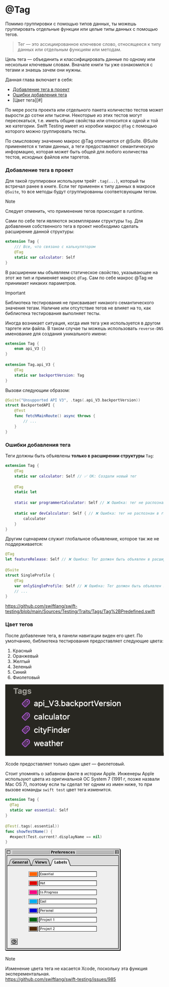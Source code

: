 # @Tag

Помимо группировки с помощью типов данных, ты можешь группировать отдельные функции или целые типы данных с помощью тегов.

> Тег — это ассициированное ключевое слово, относящееся к типу данных или отдельным функциям или методам.

Цель тега — объединить и классифицировать данные по одному или нескольки ключевым словам.
Вначале книги ты уже ознакомился с тегами и знаешь зачем они нужны.

Данная глава включает в себя:

- [Добавление тега в проект](#Добавление-тега-в-проект)
- [Ошибки добавления тега](#Ошибки-добавления-тега)
- [Цвет тега][#]

По мере роста проекта или отдельного пакета количество тестов может вырости до сотни или тысячи. Некоторые из этих тестов могут пересекаться, т.е. иметь общие свойства или относится к одной и той же категории. Swift Testing имеет из коробки макрос `@Tag`
с помощью которого можно группировать тесты.

По смысловому значению макрос @Tag отличается от @Suite. @Suite применяется к типам данных, а теги предоставляют семантическую информацию, которая может быть общей для любого количества тестов, исходных файлов или таргетов.

### Добавление тега в проект

Для такой группировки используем трейт `.tag(...)`, который ты встречал ранее в книге.
Если тег применен к типу данных в макросе `@Suite`, то все методы будут сгруппированны соответсвующим тегом.

> [!NOTE]
> Следует отменить, что применение тегов происходит в runtime.

Сами по себе теги являются экземплярами структуры `Tag`. Для добавления собственного тега в проект необходимо сделать расширение данной структуры:

```swift
extension Tag {
	/// Все, что связано с калькулятором
	@Tag
	static var calculator: Self
}
```

В расширении мы объявляем статическое свойство, указывающее на этот же тип и применяет макрос `@Tag`. Сам по себе макрос @Tag не принимает никаких параметров.

> [!IMPORTANT]
> Библиотека тестирования не присваивает никакого семантического значения тегам. Наличие или отсутствие тегов не влияет на то, как библиотека тестирования выполняет тесты.

Иногда возникает ситуация, когда имя тега уже используется в другом таргете или файла.
В таком случае ты можешь использовать `reverse-DNS` именование для создания уникального имени:

```swift
extension Tag {
	enum api_V3 {}
}

extension Tag.api_V3 {
	@Tag
	static var backportVersion: Tag
}
```

Вызови следующим образом:

```swift
@Suite("Unsupported API V3", .tags(.api_V3.backportVersion))
struct BackportedAPI {
	@Test
	func fetchMainRoute() async throws {
		// ...
	}
}
```

### Ошибки добавления тега

Теги должны быть объявлены **только в расширении структуры** `Tag`:

```swift
extension Tag {
	@Tag
	static var calculator: Self // ✅ OK: Создали новый тег

	@Tag
	static let

	static var programmerCalculator: Self // ❌ Ошибка: тег не распознан в runtime

	static var devCalculator: Self { // ❌ Ошибка: тег не распознан в runtime
		calculator
	}
}
```

Другим сценарием служит глобальное объявление, которое так же не поддерживается:

```swift
@Tag
let featureRelease: Self // ❌ Ошибка: Тег должен быть объявлен в расширении Tag, а не глобально

@Suite
struct SingleProfile {
	@Tag
	var onlySingleProfile: Self // ❌ Ошибка: Тег должен быть объявлен в расширении Tag, а не в типе данных
	// ...
}
```

https://github.com/swiftlang/swift-testing/blob/main/Sources/Testing/Traits/Tags/Tag%2BPredefined.swift

### Цвет тегов

После добавление тега, в панели навигации виден его цвет.
По умолчанию, библиотека тестирования предоставляет следующие цвета:

1. Красный
2. Оранжевый
3. Желтый
4. Зеленый
5. Синий
6. Фиолетовый

![Цвета тегов](assets/tags_color.png)

Xcode предоставляет только один цвет — фиолетовый.

Стоит упомнять о забавном факте в истории Apple.
Инженеры Apple используют цвета из оригинальной ОС System 7 (1991 г, позже назвали Mac OS 7), поэтому если ты сделал тег одним из имен ниже, то при вызове команды `swift test` цвет тега изменится.


```swift
extension Tag {
  @Tag
  static var essential: Self
}

@Test(.tags(.essential))
func showTestName() {
  #expect(Test.current?.displayName == nil)
}
```

<!-- https://github.com/swiftlang/swift-testing/issues/985 -->

![System 7](assets/system7_colors.png)

> [!NOTE]
> Изменение цвета тега не касается Xcode, поскольку эта функция эксперементальная.<br>
> https://github.com/swiftlang/swift-testing/issues/985


<!--
0. Xcode Test Plan `.xctestplan` file
1. Добавление тега в проект
2. Сортировка
3. Suit
4. Recommended practice


@attached(accessor)
@attached(peer)
public macro Tag() = #externalMacro(module: "TestingMacros", type: "TagMacro")
-->